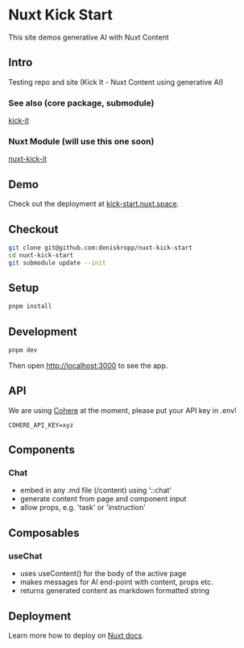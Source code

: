 # Nuxt Kick Start

This site demos generative AI with Nuxt Content


## Intro

Testing repo and site (Kick It - Nuxt Content using generative AI)

### See also (core package, submodule)

[kick-it](https://github.com/deniskropp/kick-it)

### Nuxt Module (will use this one soon)

[nuxt-kick-it](https://github.com/deniskropp/nuxt-kick-it)


## Demo

Check out the deployment at [kick-start.nuxt.space](https://kick-start.nuxt.space).

## Checkout

```bash
git clone git@github.com:deniskropp/nuxt-kick-start
cd nuxt-kick-start
git submodule update --init
```

## Setup

```bash
pnpm install
```

## Development

```bash
pnpm dev
```

Then open [http://localhost:3000](http://localhost:3000) to see the app.

## API

We are using [Cohere](https://cohere.ai) at the moment, please put your API key in .env!

```env
COHERE_API_KEY=xyz
```

## Components

### Chat
- embed in any .md file (/content) using '::chat'
- generate content from page and component input
- allow props, e.g. 'task' or 'instruction'

## Composables

### useChat
- uses useContent() for the body of the active page
- makes messages for AI end-point with content, props etc.
- returns generated content as markdown formatted string

## Deployment

Learn more how to deploy on [Nuxt docs](https://nuxt.com/docs/getting-started/deployment).
